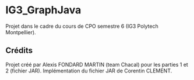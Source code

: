 # IG3_GraphJava

Projet dans le cadre du cours de CPO semestre 6 (IG3 Polytech Montpellier).

## Crédits

Projet créé par Alexis FONDARD MARTIN (team Chacal) pour les parties 1 et 2 (fichier JAR). Implémentation du fichier JAR de Corentin CLEMENT.
